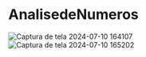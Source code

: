 ﻿# AnalisedeNumeros



 
 
![Captura de tela 2024-07-10 164107](https://github.com/milleny2203/AnalisedeNumeros/assets/46906874/894d674c-aa42-4f24-92a4-b347ea66235b)
![Captura de tela 2024-07-10 165202](https://github.com/milleny2203/AnalisedeNumeros/assets/46906874/7bc547a4-9326-458a-8235-00ca4647c42c)

